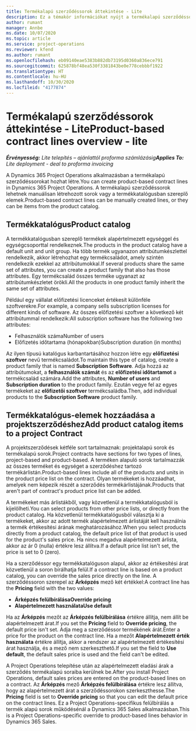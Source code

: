 ```yaml
---
title: Termékalapú szerződéssorok áttekintése - Lite
description: Ez a témakör információkat nyújt a termékalapú szerződéssorokról.
author: rumant
manager: Annbe
ms.date: 10/07/2020
ms.topic: article
ms.service: project-operations
ms.reviewer: kfend
ms.author: rumant
ms.openlocfilehash: eb09140eae5383b882db73195d0360a836ece791
ms.sourcegitcommit: 625878bf48ea530f3381843be0e778cebbbf1922
ms.translationtype: HT
ms.contentlocale: hu-HU
ms.lasthandoff: 10/30/2020
ms.locfileid: "4177874"
---
```

# <a name="product-based-contract-lines-overview---lite"></a><span data-ttu-id="2c4e9-103">Termékalapú szerződéssorok áttekintése - Lite</span><span class="sxs-lookup"><span data-stu-id="2c4e9-103">Product-based contract lines overview - lite</span></span>

<span data-ttu-id="2c4e9-104">_**Érvényesség:** Lite telepítés – ajánlattól proforma számlázásig_</span><span class="sxs-lookup"><span data-stu-id="2c4e9-104">_**Applies To:** Lite deployment - deal to proforma invoicing_</span></span>

<span data-ttu-id="2c4e9-105">A Dynamics 365 Project Operations alkalmazásban a termékalapú szerződéssorokat hozhat létre.</span><span class="sxs-lookup"><span data-stu-id="2c4e9-105">You can create product-based contract lines in Dynamics 365 Project Operations.</span></span> <span data-ttu-id="2c4e9-106">A termékalapú szerződéssorok lehetnek manuálisan létrehozott sorok vagy a termékkatalógusban szereplő elemek.</span><span class="sxs-lookup"><span data-stu-id="2c4e9-106">Product-based contract lines can be manually created lines, or they can be items from the product catalog.</span></span>

## <a name="product-catalog"></a><span data-ttu-id="2c4e9-107">Termékkatalógus</span><span class="sxs-lookup"><span data-stu-id="2c4e9-107">Product catalog</span></span>

<span data-ttu-id="2c4e9-108">A termékkatalógusban szereplő termékek alapértelmezett egységgel és egységcsoporttal rendelkeznek.</span><span class="sxs-lookup"><span data-stu-id="2c4e9-108">The products in the product catalog have a default unit and unit group.</span></span> <span data-ttu-id="2c4e9-109">Ha több termék ugyanazon attribútumkészlettel rendelkezik, akkor létrehozhat egy termékcsaládot, amely szintén rendelkezik ezekkel az attribútumokkal.</span><span class="sxs-lookup"><span data-stu-id="2c4e9-109">If several products share the same set of attributes, you can create a product family that also has those attributes.</span></span> <span data-ttu-id="2c4e9-110">Egy termékcsalád összes terméke ugyanazt az attribútumkészletet örökli.</span><span class="sxs-lookup"><span data-stu-id="2c4e9-110">All the products in one product family inherit the same set of attributes.</span></span>

<span data-ttu-id="2c4e9-111">Például egy vállalat előfizetési licenceket értékesít különféle szoftverekre.</span><span class="sxs-lookup"><span data-stu-id="2c4e9-111">For example, a company sells subscription licenses for different kinds of software.</span></span> <span data-ttu-id="2c4e9-112">Az összes előfizetési szoftver a következő két attribútummal rendelkezik:</span><span class="sxs-lookup"><span data-stu-id="2c4e9-112">All subscription software has the following two attributes:</span></span>

- <span data-ttu-id="2c4e9-113">Felhasználók száma</span><span class="sxs-lookup"><span data-stu-id="2c4e9-113">Number of users</span></span>
- <span data-ttu-id="2c4e9-114">Előfizetés időtartama (hónapokban)</span><span class="sxs-lookup"><span data-stu-id="2c4e9-114">Subscription duration (in months)</span></span>

<span data-ttu-id="2c4e9-115">Az ilyen típusú katalógus karbantartásához hozzon létre egy **előfizetési szoftver** nevű termékcsaládot.</span><span class="sxs-lookup"><span data-stu-id="2c4e9-115">To maintain this type of catalog, create a product family that is named **Subscription Software**.</span></span> <span data-ttu-id="2c4e9-116">Adja hozzá az attribútumokat, a **felhasználók számát** és az **előfizetési időtartamot** a termékcsalád számára.</span><span class="sxs-lookup"><span data-stu-id="2c4e9-116">Add the attributes, **Number of users** and **Subscription duration** to the product family.</span></span> <span data-ttu-id="2c4e9-117">Ezután vegye fel az egyes termékeket az **előfizetői szoftver** termékcsaládba.</span><span class="sxs-lookup"><span data-stu-id="2c4e9-117">Then, add individual products to the **Subscription Software** product family.</span></span>

## <a name="add-product-catalog-items-to-a-project-contract"></a><span data-ttu-id="2c4e9-118">Termékkatalógus-elemek hozzáadása a projektszerződéshez</span><span class="sxs-lookup"><span data-stu-id="2c4e9-118">Add product catalog items to a project Contract</span></span>

<span data-ttu-id="2c4e9-119">A projektszerződések kétféle sort tartalmaznak: projektalapú sorok és termékalapú sorok.</span><span class="sxs-lookup"><span data-stu-id="2c4e9-119">Project contracts have sections for two types of lines, project-based and product-based.</span></span> <span data-ttu-id="2c4e9-120">A terméken alapuló sorok tartalmazzák az összes terméket és egységet a szerződéshez tartozó termékárlistán.</span><span class="sxs-lookup"><span data-stu-id="2c4e9-120">Product-based lines include all of the products and units in the product price list on the contract.</span></span> <span data-ttu-id="2c4e9-121">Olyan termékeket is hozzáadhat, amelyek nem képezik részét a szerződés termékárlistájának.</span><span class="sxs-lookup"><span data-stu-id="2c4e9-121">Products that aren't part of contract's product price list can be added.</span></span>

<span data-ttu-id="2c4e9-122">A termékeket más árlistákből, vagy közvetlenül a termékkatalógusból is kijelölheti.</span><span class="sxs-lookup"><span data-stu-id="2c4e9-122">You can select products from other price lists, or directly from the product catalog.</span></span> <span data-ttu-id="2c4e9-123">Ha közvetlenül termékkatalógusból választja ki a termékeket, akkor az adott termék alapértelmezett árlistáját kell használnia a termék értékesítési árának meghatározásához.</span><span class="sxs-lookup"><span data-stu-id="2c4e9-123">When you select products directly from a product catalog, the default price list of that product is used for the product's sales price.</span></span> <span data-ttu-id="2c4e9-124">Ha nincs megadva alapértelmezett árlista, akkor az ár 0 (nulla) értékre lesz állítva.</span><span class="sxs-lookup"><span data-stu-id="2c4e9-124">If a default price list isn't set, the price is set to 0 (zero).</span></span>

<span data-ttu-id="2c4e9-125">Ha a szerződéssor egy termékkatalóguson alapul, akkor az értékesítési árat közvetlenül a soron bírálhatja felül.</span><span class="sxs-lookup"><span data-stu-id="2c4e9-125">If a contract line is based on a product catalog, you can override the sales price directly on the line.</span></span> <span data-ttu-id="2c4e9-126">A szerződéssoron szerepel az **Árképzés** mező két értékkel:</span><span class="sxs-lookup"><span data-stu-id="2c4e9-126">A contract line has the **Pricing** field with the two values:</span></span>

- <span data-ttu-id="2c4e9-127">**Árképzés felülbírálása**</span><span class="sxs-lookup"><span data-stu-id="2c4e9-127">**Override pricing**</span></span>
- <span data-ttu-id="2c4e9-128">**Alapértelmezett használata**</span><span class="sxs-lookup"><span data-stu-id="2c4e9-128">**Use default**</span></span>

<span data-ttu-id="2c4e9-129">Ha az **Árképzés** mezőt az **Árképzés felülbírálása** értékre állítja, nem állít be alapértelmezett árat.</span><span class="sxs-lookup"><span data-stu-id="2c4e9-129">If you set the **Pricing** field to **Override pricing**, the default price isn't set.</span></span> <span data-ttu-id="2c4e9-130">Adja meg a szerződéssor termékének árát.</span><span class="sxs-lookup"><span data-stu-id="2c4e9-130">Enter a price for the product on the contract line.</span></span> <span data-ttu-id="2c4e9-131">Ha a mezőt **Alapértelmezett érték használata** értékre állítja, akkor a rendszer az alapértelmezett értékesítési árat használja, és a mező nem szerkeszthető.</span><span class="sxs-lookup"><span data-stu-id="2c4e9-131">If you set the field to **Use default**, the default sales price is used and the field can't be edited.</span></span>

<span data-ttu-id="2c4e9-132">A Project Operations telepítése után az alapértelmezett eladási árak a szerződés termékalapú soraiba kerülnek be.</span><span class="sxs-lookup"><span data-stu-id="2c4e9-132">After you install Project Operations, default sales prices are entered on the product-based lines on a contract.</span></span> <span data-ttu-id="2c4e9-133">Az **Árképzés** mező **Árképzés felülbírálása** értékre lesz állítva, hogy az alapértelmezett árat a szerződéssorokon szerkeszthesse.</span><span class="sxs-lookup"><span data-stu-id="2c4e9-133">The **Pricing** field is set to **Override pricing** so that you can edit the default price on the contract lines.</span></span> <span data-ttu-id="2c4e9-134">Ez a Project Operations-specifikus felülbírálás a termék alapú sorok működésénál a Dynamics 365 Sales alkalmazásban.</span><span class="sxs-lookup"><span data-stu-id="2c4e9-134">This is a Project Operations-specific override to product-based lines behavior in Dynamics 365 Sales.</span></span>

